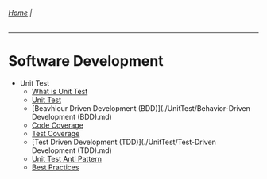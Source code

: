 ###### [Home](https://github.com/RyKaj/Documentation/blob/master/README.md) | 
------------

# Software Development

-   Unit Test
	-   [What is Unit Test](./UnitTest/What-is-Unit-Test.md)	
    -   [Unit Test](./UnitTest/1.0-Unit-Tests.md)     
    -   [Beavhiour Driven Development (BDD)](./UnitTest/Behavior-Driven Development (BDD).md)    
    -   [Code Coverage](./UnitTest/Code-Coverage.md)	
	-   [Test Coverage](./UnitTest/Test-Coverage.md)
	-   [Test Driven Development (TDD)](./UnitTest/Test-Driven Development (TDD).md)
	-   [Unit Test Anti Pattern](./UnitTest/Unit-Test-Antipattern.md)
	-   [Best Practices](./UnitTest/Unit-Test-Best-Practices.md)

	
	
